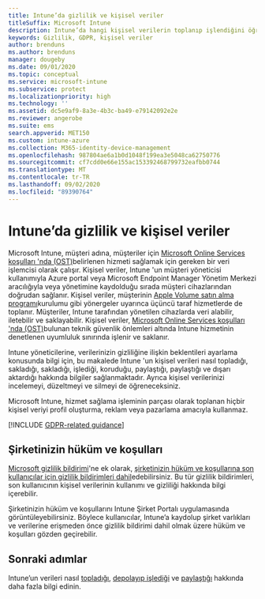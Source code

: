 ```yaml
---
title: Intune’da gizlilik ve kişisel veriler
titleSuffix: Microsoft Intune
description: Intune’da hangi kişisel verilerin toplanıp işlendiğini öğrenin.
keywords: Gizlilik, GDPR, kişisel veriler
author: brenduns
ms.author: brenduns
manager: dougeby
ms.date: 09/01/2020
ms.topic: conceptual
ms.service: microsoft-intune
ms.subservice: protect
ms.localizationpriority: high
ms.technology: ''
ms.assetid: dc5e9af9-8a3e-4b3c-ba49-e79142092e2e
ms.reviewer: angerobe
ms.suite: ems
search.appverid: MET150
ms.custom: intune-azure
ms.collection: M365-identity-device-management
ms.openlocfilehash: 987804ae6a1b0d1048f199ea3e5048ca62750776
ms.sourcegitcommit: cf7cdd0e66e155ac153392468799732eafbb0744
ms.translationtype: MT
ms.contentlocale: tr-TR
ms.lasthandoff: 09/02/2020
ms.locfileid: "89390764"
---
```

# <a name="privacy-and-personal-data-in-intune"></a>Intune’da gizlilik ve kişisel veriler

Microsoft Intune, müşteri adına, müşteriler için [Microsoft Online Services koşulları 'nda (OST)](https://go.microsoft.com/fwlink/p/?LinkId=2098215)belirlenen hizmeti sağlamak için gereken bir veri işlemcisi olarak çalışır. Kişisel veriler, Intune 'un müşteri yöneticisi kullanımıyla Azure portal veya Microsoft Endpoint Manager Yönetim Merkezi aracılığıyla veya yönetimine kaydolduğu sırada müşteri cihazlarından doğrudan sağlanır. Kişisel veriler, müşterinin [Apple Volume satın alma programı](privacy-data-secure-share.md#data-sharing)kurulumu gibi yönergeler uyarınca üçüncü taraf hizmetlerde de toplanır. Müşteriler, Intune tarafından yönetilen cihazlarda veri alabilir, iletebilir ve saklayabilir. Kişisel veriler, [Microsoft Online Services koşulları 'nda (OST)](https://go.microsoft.com/fwlink/p/?LinkId=2098215)bulunan teknik güvenlik önlemleri altında Intune hizmetinin denetlenen uyumluluk sınırında işlenir ve saklanır. 

Intune yöneticilerine, verilerinizin gizliliğine ilişkin beklentileri ayarlama konusunda bilgi için, bu makalede Intune 'un kişisel verileri nasıl topladığı, sakladığı, sakladığı, işlediği, koruduğu, paylaştığı, paylaştığı ve dışarı aktardığı hakkında bilgiler sağlanmaktadır. Ayrıca kişisel verilerinizi incelemeyi, düzeltmeyi ve silmeyi de öğreneceksiniz.

Microsoft Intune, hizmet sağlama işleminin parçası olarak toplanan hiçbir kişisel veriyi profil oluşturma, reklam veya pazarlama amacıyla kullanmaz.

[!INCLUDE [GDPR-related guidance](../includes/gdpr-dsr-and-stp-note.md)]

## <a name="your-company-terms-and-conditions"></a>Şirketinizin hüküm ve koşulları

[Microsoft gizlilik bildirimi](https://privacy.microsoft.com/en-us/privacystatement)'ne ek olarak, [şirketinizin hüküm ve koşullarına son kullanıcılar için gizlilik bildirimleri dahil](../apps/company-portal-app.md)edebilirsiniz. Bu tür gizlilik bildirimleri, son kullanıcının kişisel verilerinin kullanımı ve gizliliği hakkında bilgi içerebilir.

Şirketinizin hüküm ve koşullarını Intune Şirket Portalı uygulamasında görüntüleyebilirsiniz. Böylece kullanıcılar, Intune’a kaydolup şirket varlıkları ve verilerine erişmeden önce gizlilik bildirimi dahil olmak üzere hüküm ve koşulları gözden geçirebilir.

## <a name="next-steps"></a>Sonraki adımlar

Intune’un verileri nasıl [topladığı](privacy-data-collect.md), [depolayıp işlediği](privacy-data-store-process.md) ve [paylaştığı](privacy-data-secure-share.md) hakkında daha fazla bilgi edinin. 
